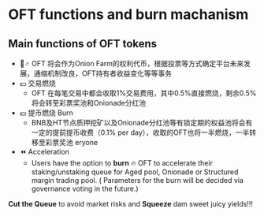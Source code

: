 # OFT functions and burn machanism

## M**ain functions of OFT tokens**

* 🧙♂ OFT 将会作为Onion Farm的权利代币，根据投票等方式确定平台未来发展，通缩机制改良，OFT持有者收益变化等等事务
* 💵 交易燃烧 
  * OFT 在每笔交易中都会收取1%交易费用，其中0.5%直接燃烧，剩余0.5%将会转至彩票奖池和Onionade分红池
* 💵 提币燃烧 Burn 
  * BNB及HT节点质押挖矿以及Onionade分红池等有锁定期的权益池将会有一定的提前提币收费（0.1% per day），收取的OFT也将一半燃烧，一半转移至彩票奖池  eryone
* ⏪ Acceleration
  * Users have the option to **burn** 🔥 OFT to accelerate their staking/unstaking queue for Aged pool, Onionade or Structured margin trading pool. \( Parameters for the burn will be decided via governance voting in the future.\)

**Cut the Queue** to avoid market risks and **Squeeze** dam sweet juicy yields!!!

